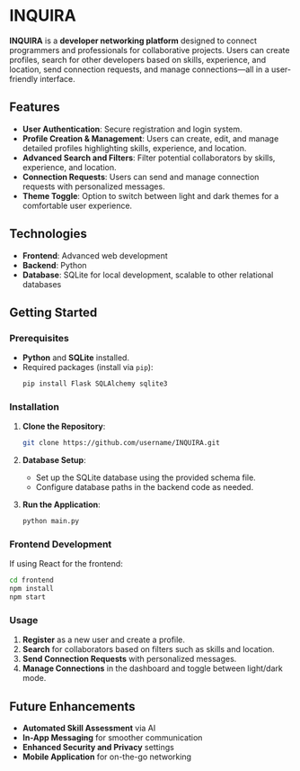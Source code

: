 # INQUIRA

**INQUIRA** is a **developer networking platform** designed to connect programmers and professionals for collaborative projects. Users can create profiles, search for other developers based on skills, experience, and location, send connection requests, and manage connections—all in a user-friendly interface.

## Features
- **User Authentication**: Secure registration and login system.
- **Profile Creation & Management**: Users can create, edit, and manage detailed profiles highlighting skills, experience, and location.
- **Advanced Search and Filters**: Filter potential collaborators by skills, experience, and location.
- **Connection Requests**: Users can send and manage connection requests with personalized messages.
- **Theme Toggle**: Option to switch between light and dark themes for a comfortable user experience.

## Technologies
- **Frontend**: Advanced web development 
- **Backend**: Python
- **Database**: SQLite for local development, scalable to other relational databases

## Getting Started

### Prerequisites
- **Python** and **SQLite** installed.
- Required packages (install via `pip`):
  ```bash
  pip install Flask SQLAlchemy sqlite3
  ```

### Installation

1. **Clone the Repository**:
   ```bash
   git clone https://github.com/username/INQUIRA.git
   ```
2. **Database Setup**:
   - Set up the SQLite database using the provided schema file.
   - Configure database paths in the backend code as needed.

3. **Run the Application**:
   ```bash
   python main.py
   ```

### Frontend Development
If using React for the frontend:
   ```bash
   cd frontend
   npm install
   npm start
   ```

### Usage
1. **Register** as a new user and create a profile.
2. **Search** for collaborators based on filters such as skills and location.
3. **Send Connection Requests** with personalized messages.
4. **Manage Connections** in the dashboard and toggle between light/dark mode.

## Future Enhancements
- **Automated Skill Assessment** via AI
- **In-App Messaging** for smoother communication
- **Enhanced Security and Privacy** settings
- **Mobile Application** for on-the-go networking


